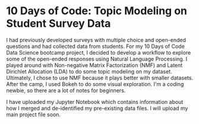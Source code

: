 # 10 Days of Code: Topic Modeling on Student Survey Data

I had previously developed surveys with multiple choice and open-ended questions and had collected data from students. For my 10 Days of Code Data Science bootcamp project, I decided to develop a workflow to explore some of the open-ended responses using Natural Language Processing. I played around with Non-negative Matrix Factorization (NMF) and Latent Dirichlet Allocation (LDA) to do some topic modeling on my dataset. Ultimately, I chose to use NMF because it plays better with smaller datasets. After the camp, I used Bokeh to do some visual exploration. I'm a coding newbie, so there are a lot of notes for beginners.

I have uploaded my Jupyter Notebook which contains information about how I merged and de-identified my pre-existing data files.
I will upload my main project file soon.
